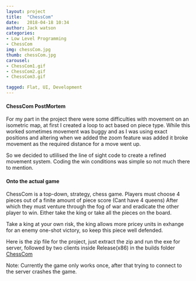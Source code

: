 ```yaml
---
layout: project
title:  "ChessCom"
date:   2018-04-18 10:34
author: Jack watson
categories:
- Low Level Programming
- ChessCom
img: chessCom.jpg
thumb: chessCom.jpg
carousel:
- ChessCom1.gif
- ChessCom2.gif
- ChessCom3.gif

tagged: Flat, UI, Development
---
```

#### ChessCom PostMortem
For my part in the project there were some difficulties with movement on an isometric map, at first I created a loop to act based
on piece type. While this worked sometimes movement was buggy and as I was using exact positions and altering when we added the
zoom feature was added it broke movement as the required distance for a move went up.

So we decided to utlilised the line of sight code to create a refined movement system. Coding the win conditions was simple so not
much there to mention.

#### Onto the actual game
ChessCom is a top-down, strategy, chess game. Players must choose 4 pieces out of a finite amount of piece score (Cant have 4 queens)
After which they must venture through the fog of war and eradicate the other player to win. Either take the king or take all the
pieces on the board.

Take a king at your own risk, the king allows more pricey units in exhange for an enemy one-shot victory, so keep this piece
well defended.

Here is the zip file for the project, just extract the zip and run the exe for server, followed by two clients inside Release(x86) in the builds folder [ChessCom][1]

Note: Currently the game only works once, after that trying to connect to the server crashes the game.

[1]:{{site.JackW8335.github.io}}/assets/downloads/Test_Copy_ChessCom.zip 



